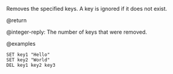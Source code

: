 Removes the specified keys.
A key is ignored if it does not exist.

@return

@integer-reply: The number of keys that were removed.

@examples

```cli
SET key1 "Hello"
SET key2 "World"
DEL key1 key2 key3
```
